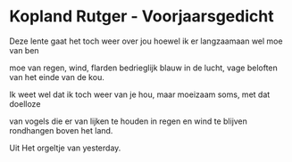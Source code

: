 # Kopland Rutger - Voorjaarsgedicht
Deze lente gaat het toch weer
over jou hoewel ik er langzaamaan
wel moe van ben

moe van regen, wind, flarden
bedrieglijk blauw in de lucht,
vage beloften van het einde
van de kou.

Ik weet wel dat ik toch weer
van je hou, maar moeizaam soms,
met dat doelloze

van vogels die er van lijken
te houden in regen en wind
te blijven rondhangen
boven het land.

Uit Het orgeltje van yesterday.